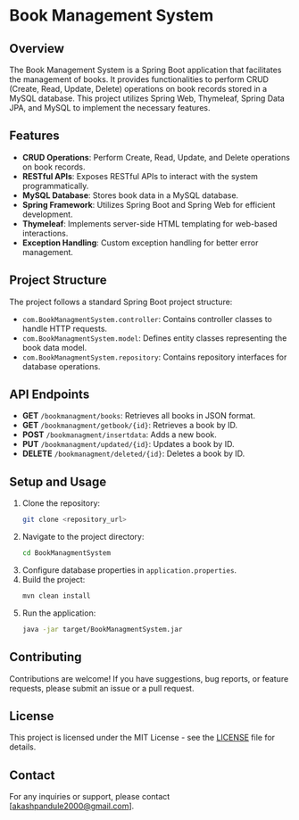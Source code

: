 # Book Management System

## Overview
The Book Management System is a Spring Boot application that facilitates the management of books. It provides functionalities to perform CRUD (Create, Read, Update, Delete) operations on book records stored in a MySQL database. This project utilizes Spring Web, Thymeleaf, Spring Data JPA, and MySQL to implement the necessary features.

## Features
- **CRUD Operations**: Perform Create, Read, Update, and Delete operations on book records.
- **RESTful APIs**: Exposes RESTful APIs to interact with the system programmatically.
- **MySQL Database**: Stores book data in a MySQL database.
- **Spring Framework**: Utilizes Spring Boot and Spring Web for efficient development.
- **Thymeleaf**: Implements server-side HTML templating for web-based interactions.
- **Exception Handling**: Custom exception handling for better error management.

## Project Structure
The project follows a standard Spring Boot project structure:
- `com.BookManagmentSystem.controller`: Contains controller classes to handle HTTP requests.
- `com.BookManagmentSystem.model`: Defines entity classes representing the book data model.
- `com.BookManagmentSystem.repository`: Contains repository interfaces for database operations.

## API Endpoints
- **GET** `/bookmanagment/books`: Retrieves all books in JSON format.
- **GET** `/bookmanagment/getbook/{id}`: Retrieves a book by ID.
- **POST** `/bookmanagment/insertdata`: Adds a new book.
- **PUT** `/bookmanagment/updated/{id}`: Updates a book by ID.
- **DELETE** `/bookmanagment/deleted/{id}`: Deletes a book by ID.

## Setup and Usage
1. Clone the repository:
    ```bash
    git clone <repository_url>
    ```
2. Navigate to the project directory:
    ```bash
    cd BookManagmentSystem
    ```
3. Configure database properties in `application.properties`.
4. Build the project:
    ```bash
    mvn clean install
    ```
5. Run the application:
    ```bash
    java -jar target/BookManagmentSystem.jar
    ```

## Contributing
Contributions are welcome! If you have suggestions, bug reports, or feature requests, please submit an issue or a pull request.

## License
This project is licensed under the MIT License - see the [LICENSE](LICENSE) file for details.

## Contact
For any inquiries or support, please contact [akashpandule2000@gmail.com].
